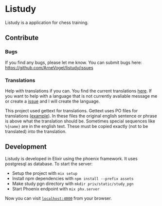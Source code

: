 # Listudy
Listudy is a application for chess training.

## Contribute
### Bugs
If you find any bugs, please let me know. You can submit bugs here: https://github.com/ArneVogel/listudy/issues
### Translations
Help with translations if you can. You find the current translations [here](https://github.com/ArneVogel/listudy/tree/master/priv/gettext). 
If you want to help with a language that is not currently avaliable message me or create a [issue](https://github.com/ArneVogel/listudy/issues) and I will create the language. 

This project used gettext for translations. Gettext uses PO files for translations ([example](https://github.com/ArneVogel/listudy/blob/master/priv/gettext/de/LC_MESSAGES/default.po)). In these files the original english sentence or phrase is above what the translation should be. Sometimes special sequences like `%{name}` are in the english text. These must be copied exactly (not to be translated) into the translation.  

## Development
Listudy is developed in Elixir using the phoenix framework. It uses postgresql as database. 
To start the server:

  * Setup the project with `mix setup`
  * Install npm dependencies with `npm install --prefix assets`
  * Make study pgn directory with `mkdir priv/static/study_pgn`
  * Start Phoenix endpoint with `mix phx.server`

Now you can visit [`localhost:4000`](http://localhost:4000) from your browser.

